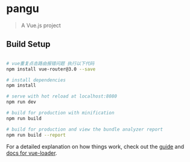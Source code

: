 # pangu

> A Vue.js project

## Build Setup


``` bash

# vue重复点击路由报错问题 执行以下代码
npm install vue-router@3.0 --save

# install dependencies
npm install

# serve with hot reload at localhost:8080
npm run dev

# build for production with minification
npm run build

# build for production and view the bundle analyzer report
npm run build --report
```

For a detailed explanation on how things work, check out the [guide](http://vuejs-templates.github.io/webpack/) and [docs for vue-loader](http://vuejs.github.io/vue-loader).
